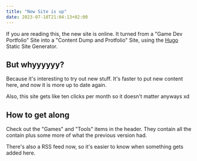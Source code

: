 ```yaml
---
title: "New Site is up"
date: 2023-07-18T21:04:13+02:00
---
```


If you are reading this, the new site is online. It turned from a "Game Dev Portfolio" Site into a "Content Dump and Protfolio" Site, using the [Hugo](https://gohugo.io) Static Site Generator.

## But whyyyyyy?

Because it's interesting to try out new stuff. It's faster to put new content here, and now it is more up to date again.

Also, this site gets like ten clicks per month so it doesn't matter anyways xd

## How to get along

Check out the "Games" and "Tools" items in the header. They contain all the contain plus some more of what the previous version had.

There's also a RSS feed now, so it's easier to know when something gets added here.